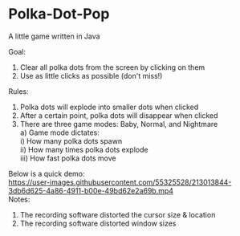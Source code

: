 # Polka-Dot-Pop
A little game written in Java

Goal: 
1) Clear all polka dots from the screen by clicking on them
2) Use as little clicks as possible (don't miss!)

Rules:
1) Polka dots will explode into smaller dots when clicked
2) After a certain point, polka dots will disappear when clicked
3) There are three game modes: Baby, Normal, and Nightmare <br>
   a) Game mode dictates: <br>
      i)   How many polka dots spawn <br> 
      ii)  How many times polka dots explode <br>
      iii) How fast polka dots move <br>

Below is a quick demo: <br>
https://user-images.githubusercontent.com/55325528/213013844-3db6d625-4a86-4911-b00e-49bd62e2a69b.mp4
<br>
Notes: <br>
1) The recording software distorted the cursor size & location
2) The recording software distorted window sizes
